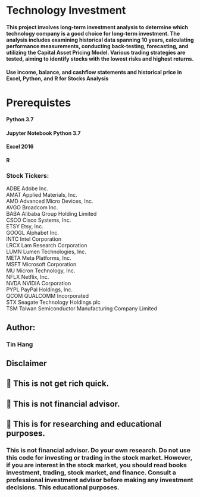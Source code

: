 # Technology Investment

#### This project involves long-term investment analysis to determine which technology company is a good choice for long-term investment. The analysis includes examining historical data spanning 10 years, calculating performance measurements, conducting back-testing, forecasting, and utilizing the Capital Asset Pricing Model. Various trading strategies are tested, aiming to identify stocks with the lowest risks and highest returns.


#### Use income, balance, and cashflow statements and historical price in Excel, Python, and R for Stocks Analysis

# Prerequistes  
#### Python 3.7  
#### Jupyter Notebook Python 3.7   
#### Excel 2016  
#### R  

### Stock Tickers:
ADBE Adobe Inc.  
AMAT Applied Materials, Inc.  
AMD Advanced Micro Devices, Inc.  
AVGO Broadcom Inc.  
BABA Alibaba Group Holding Limited  
CSCO Cisco Systems, Inc.  
ETSY Etsy, Inc.  
GOOGL Alphabet Inc.  
INTC Intel Corporation  
LRCX Lam Research Corporation  
LUMN Lumen Technologies, Inc.  
META Meta Platforms, Inc.  
MSFT Microsoft Corporation  
MU Micron Technology, Inc.  
NFLX Netflix, Inc.  
NVDA NVIDIA Corporation  
PYPL PayPal Holdings, Inc.  
QCOM QUALCOMM Incorporated  
STX Seagate Technology Holdings plc  
TSM Taiwan Semiconductor Manufacturing Company Limited  

## Author:  
### Tin Hang  

## Disclaimer
## 🔴 This is not get rich quick.  
## 🔴 This is not financial advisor.   
## 🔴 This is for researching and educational purposes.  
### This is not financial advisor. Do your own research. Do not use this code for investing or trading in the stock market. However, if you are interest in the stock market, you should read books investment, trading, stock market, and finance. Consult a professional investment advisor before making any investment decisions. This educational purposes.  
